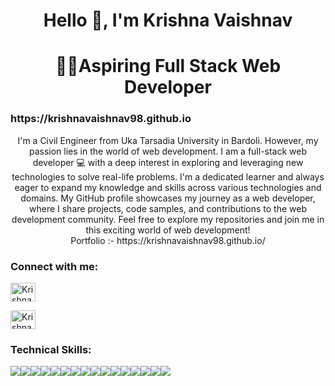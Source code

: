 <h1 align="center">Hello 👋, I'm Krishna Vaishnav</h1>
<h1 align="center"> 🙋‍♂️Aspiring Full Stack Web Developer</h1>
<h3>https://krishnavaishnav98.github.io</h3>

<p align="center">
I'm a Civil Engineer from Uka Tarsadia University in Bardoli. However, my passion lies in the world of web development. I am a full-stack web developer 💻 with a deep interest in exploring and leveraging new technologies to solve real-life problems. I'm a dedicated learner and always eager to expand my knowledge and skills across various technologies and domains. My GitHub profile showcases my journey as a web developer, where I share projects, code samples, and contributions to the web development community. Feel free to explore my repositories and join me in this exciting world of web development! 
 </br>
 Portfolio :- https://krishnavaishnav98.github.io/
</p> 

<h3 align="left">Connect with me:</h3>

<p align="left">
<a href="https://krishnavaishnav98.github.io/" target="blank"><img align="center" src="https://cdn-icons-png.flaticon.com/512/8208/8208468.png" alt="Krishna | Portfolio" height="30" width="40" /></a> 
  <p align="left">
<a href="https://www.linkedin.com/in/krishna-vaishnav-707ab1144/" target="blank"><img align="center" src="https://raw.githubusercontent.com/rahuldkjain/github-profile-readme-generator/master/src/images/icons/Social/linked-in-alt.svg" alt="Krishna | LinkedIn" height="30" width="40" /></a>
</p>
</p>

<h3 align="left">Technical Skills:</h3>
<div style="display: flex;" gap="30px">
  <img src="https://img.shields.io/badge/Node.js-43853D?style=for-the-badge&logo=node.js&logoColor=white" /> 
  <img src="https://img.shields.io/badge/MongoDB-2e542d?style=for-the-badge&logo=mongodb&logoColor=white" />
  <img src="https://img.shields.io/badge/JavaScript-323330?style=for-the-badge&logo=javascript&logoColor=F7DF1E" /> 
  <img src="https://img.shields.io/badge/HTML5-E34F26?style=for-the-badge&logo=html5&logoColor=white" />
  <img src="https://img.shields.io/badge/CSS3-1572B6?style=for-the-badge&logo=css3&logoColor=white" /> 
  <img src="https://img.shields.io/badge/React-20232A?style=for-the-badge&logo=react&logoColor=61DAFB" />
  <img src="https://img.shields.io/badge/Redux-593D88?style=for-the-badge&logo=redux&logoColor=white" />
  <img src="https://img.shields.io/badge/Express.js-404D59?style=for-the-badge" />
  <img src="https://img.shields.io/badge/typescript-%23007ACC.svg?style=for-the-badge&logo=typescript&logoColor=white" />  
  <img src="https://img.shields.io/badge/chakra-%234ED1C5.svg?style=for-the-badge&logo=chakraui&logoColor=white" />
  <img src="https://img.shields.io/badge/React_Router-CA4245?style=for-the-badge&logo=react-router&logoColor=white" />
  <img src="https://img.shields.io/badge/Postman-FF6C37?style=for-the-badge&logo=postman&logoColor=white" />
  <img src="https://img.shields.io/badge/netlify-%23000000.svg?style=for-the-badge&logo=netlify&logoColor=#00C7B7" />
  <img src="https://img.shields.io/badge/GitHub-100000?style=for-the-badge&logo=github&logoColor=white" />
  <img src="https://img.shields.io/badge/Vercel-000000?style=for-the-badge&logo=vercel&logoColor=white" />
  <img src="https://img.shields.io/badge/Visual%20Studio%20Code-0078d7.svg?style=for-the-badge&logo=visual-studio-code&logoColor=white" />
</div>
